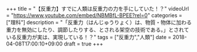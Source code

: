 +++
title =  "【反重力】すでに人類は反重力の力を手にしていた！？"
videoUrl = "https://www.youtube.com/embed/NBMBfL-BPEE?rel=0"
categories = ["理科"]
description = "「反重力（はんじゅうりょく）は、物質・物体に加わる重力を無効にしたり、調節したりする、とされる架空の技術である。」とされている反重力が実は、実現している！？"
tags = ["反重力","人類"]
date = 2018-04-08T17:00:10+09:00
draft = true
+++

